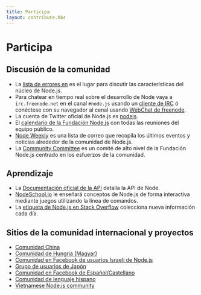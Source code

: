 ```yaml
---
title: Participa
layout: contribute.hbs
---
```


# Participa

## Discusión de la comunidad

- La [lista de errores en](https://github.com/nodejs/node/issues) es el lugar para discutir las características del núcleo de Node.js.
- Para chatear en tiempo real sobre el desarrollo de Node vaya a `irc.freenode.net` en el canal `#node.js` usando un [cliente de IRC](https://es.wikipedia.org/wiki/Anexo:Clientes_IRC) ó conéctese con su navegador al canal usando [WebChat de freenode](https://webchat.freenode.net/#node.js).
- La cuenta de Twitter oficial de Node.js es [nodejs](https://twitter.com/nodejs).
- El [calendario de la Fundación Node.js](https://nodejs.org/calendar) con todas las reuniones del equipo público.
- [Node Weekly](https://nodeweekly.com/) es una lista de correo que recopila los últimos eventos y noticias alrededor de la comunidad de Node.js.
- La [Community Committee](https://github.com/nodejs/community-committee) es un comité de alto nivel de la Fundación Node.js centrado en los esfuerzos de la comunidad.

## Aprendizaje

- La [Documentación oficial de la API](/api/) detalla la API de Node.
- [NodeSchool.io](https://nodeschool.io/) le enseñará conceptos de Node.js de forma interactiva mediante juegos utilizando la línea de comandos.
- La [etiqueta de Node.js en Stack Overflow](https://stackoverflow.com/questions/tagged/node.js) colecciona nueva información cada día.

## Sitios de la comunidad internacional y proyectos

- [Comunidad China](https://cnodejs.org/)
- [Comunidad de Hungría (Magyar)](https://nodehun.blogspot.com/)
- [Comunidad en Facebook de usuarios Israelí de Node.js](https://www.facebook.com/groups/node.il/)
- [Grupo de usuarios de Japón](https://nodejs.jp/)
- [Comunidad en Facebook de Español/Castellano](https://www.facebook.com/groups/node.es/)
- [Comunidad de lenguaje hispano](http://nodehispano.com)
- [Vietnamese Node.js community](https://www.facebook.com/nodejs.vn/)
